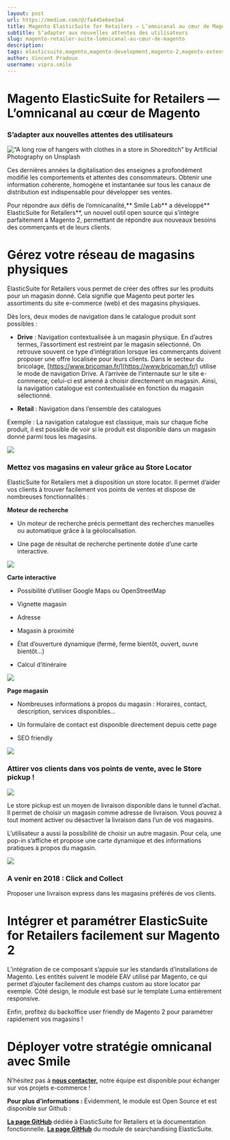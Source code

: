 ```yaml
---
layout: post
url: https://medium.com/@/fa445e6ee3a4
title: Magento ElasticSuite for Retailers — L’omnicanal au cœur de Magento
subtitle: S’adapter aux nouvelles attentes des utilisateurs
slug: magento-retailer-suite-lomnicanal-au-cœur-de-magento
description: 
tags: elasticsuite,magento,magento-development,magento-2,magento-extensions
author: Vincent Pradoux
username: vipra.smile
---
```


# Magento ElasticSuite for Retailers — L’omnicanal au cœur de Magento

### S’adapter aux nouvelles attentes des utilisateurs

![“A long row of hangers with clothes in a store in Shoreditch” by Artificial Photography on Unsplash](/assets/images/posts/0*TM9y654T0D3OnCtI.)

Ces dernières années la digitalisation des enseignes a profondément modifié les comportements et attentes des consommateurs. Obtenir une information cohérente, homogène et instantanée sur tous les canaux de distribution est indispensable pour développer ses ventes.

Pour répondre aux défis de l’omnicanalité,** Smile Lab** a développé** ElasticSuite for Retailers**, un nouvel outil open source qui s’intègre parfaitement à Magento 2, permettant de répondre aux nouveaux besoins des commerçants et de leurs clients.

# Gérez votre réseau de magasins physiques

ElasticSuite for Retailers vous permet de créer des offres sur les produits pour un magasin donné. Cela signifie que Magento peut porter les assortiments du site e-commerce (web) et des magasins physiques.

Dès lors, deux modes de navigation dans le catalogue produit sont possibles :

* **Drive** : Navigation contextualisée à un magasin physique. En d’autres termes, l’assortiment est restreint par le magasin sélectionné.
On retrouve souvent ce type d’intégration lorsque les commerçants doivent proposer une offre localisée pour leurs clients. Dans le secteur du bricolage, [https://www.bricoman.fr/](https://www.bricoman.fr/) utilise le mode de navigation Drive. A l’arrivée de l’internaute sur le site e-commerce, celui-ci est amené à choisir directement un magasin. Ainsi, la navigation catalogue est contextualisée en fonction du magasin sélectionné.

* **Retail** : Navigation dans l’ensemble des catalogues

Exemple : La navigation catalogue est classique, mais sur chaque fiche produit, il est possible de voir si le produit est disponible dans un magasin donné parmi tous les magasins.

![](/assets/images/posts/0*9MrOJmKna-XrGkj0.png)

### Mettez vos magasins en valeur grâce au Store Locator

ElasticSuite for Retailers met à disposition un store locator. Il permet d’aider vos clients à trouver facilement vos points de ventes et dispose de nombreuses fonctionnalités :

**Moteur de recherche**

* Un moteur de recherche précis permettant des recherches manuelles ou automatique grâce à la géolocalisation.

* Une page de résultat de recherche pertinente dotée d’une carte interactive.

![](/assets/images/posts/0*FTdbFa8kfNKKaX3O.png)

**Carte interactive**

* Possibilité d’utiliser Google Maps ou OpenStreetMap

* Vignette magasin

* Adresse

* Magasin à proximité

* État d’ouverture dynamique (fermé, ferme bientôt, ouvert, ouvre bientôt…)

* Calcul d’itinéraire

![](/assets/images/posts/1*osLLtDTzVqUpnaUNrZm2og.png)

**Page magasin**

* Nombreuses informations à propos du magasin : Horaires, contact, description, services disponibles…

* Un formulaire de contact est disponible directement depuis cette page

* SEO friendly

![](/assets/images/posts/0*uhPkitgRBOMrXJu5.png)

### Attirer vos clients dans vos points de vente, avec le Store pickup !

![](/assets/images/posts/0*An0yk2UIBtc8xpTI.png)

Le store pickup est un moyen de livraison disponible dans le tunnel d’achat. Il permet de choisir un magasin comme adresse de livraison. Vous pouvez à tout moment activer ou désactiver la livraison dans l’un de vos magasins.

L’utilisateur a aussi la possibilité de choisir un autre magasin. Pour cela, une pop-in s’affiche et propose une carte dynamique et des informations pratiques à propos du magasin.

![](/assets/images/posts/0*wnWWi9ZhlEzmMizE.png)

### A venir en 2018 : Click and Collect

Proposer une livraison express dans les magasins préférés de vos clients.

# Intégrer et paramétrer ElasticSuite for Retailers facilement sur Magento 2

L’intégration de ce composant s’appuie sur les standards d’installations de Magento. Les entités suivent le modèle EAV utilisé par Magento, ce qui permet d’ajouter facilement des champs custom au store locator par exemple. Côté design, le module est basé sur le template Luma entièrement responsive.

Enfin, profitez du backoffice user friendly de Magento 2 pour paramétrer rapidement vos magasins !

# Déployer votre stratégie omnicanal avec Smile

N’hésitez pas à [**nous contacter,**](https://www.smile.eu/fr/contact) notre équipe est disponible pour échanger sur vos projets e-commerce !

**Pour plus d’informations :** 
Évidemment, le module est Open Source et est disponible sur Github :

[**La page GitHub**](https://github.com/Smile-SA/elasticsuite-for-retailer) dédiée à ElasticSuite for Retailers et la documentation fonctionnelle.
[**La page GitHub**](https://github.com/Smile-SA/elasticsuite) du module de searchandising ElasticSuite.


